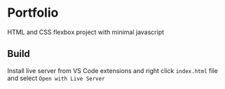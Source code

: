 # Portfolio

HTML and CSS flexbox project with minimal javascript

## Build

Install live server from VS Code extensions and right click `index.html` file and select `Open with Live Server`
